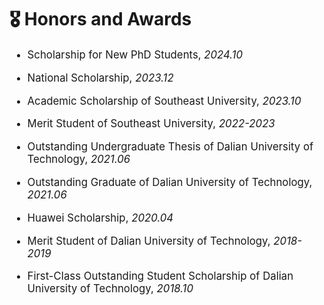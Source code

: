 # 🎖 Honors and Awards

<div class='paper-box-text' style="font-size: larger;" markdown="1">

- Scholarship for New PhD Students, *2024.10*

- National Scholarship, *2023.12*

- Academic Scholarship of Southeast University, *2023.10*

- Merit Student of Southeast University, *2022-2023*

- Outstanding Undergraduate Thesis of Dalian University of Technology, *2021.06*

- Outstanding Graduate of Dalian University of Technology, *2021.06*

- Huawei Scholarship, *2020.04*

- Merit Student of Dalian University of Technology, *2018-2019*

- First-Class Outstanding Student Scholarship of Dalian University of Technology, *2018.10*

</div>
